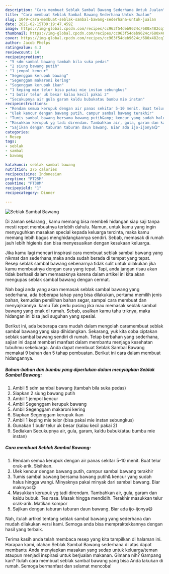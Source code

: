 ```yaml
---
description: "Cara membuat Seblak Sambal Bawang Sederhana Untuk Jualan"
title: "Cara membuat Seblak Sambal Bawang Sederhana Untuk Jualan"
slug: 1049-cara-membuat-seblak-sambal-bawang-sederhana-untuk-jualan
date: 2021-02-15T09:19:47.459Z
image: https://img-global.cpcdn.com/recipes/cc963f54deb9624c/680x482cq70/seblak-sambal-bawang-foto-resep-utama.jpg
thumbnail: https://img-global.cpcdn.com/recipes/cc963f54deb9624c/680x482cq70/seblak-sambal-bawang-foto-resep-utama.jpg
cover: https://img-global.cpcdn.com/recipes/cc963f54deb9624c/680x482cq70/seblak-sambal-bawang-foto-resep-utama.jpg
author: Jacob Phelps
ratingvalue: 4.3
reviewcount: 14
recipeingredient:
- "5 sdm sambal bawang tambah bila suka pedas"
- "2 siung bawang putih"
- "1 jempol kencur"
- "Segenggam kerupuk bawang"
- "Segenggam makaroni kering"
- "Segenggam kerupuk ikan"
- "1 keping mie telor bisa pakai mie instan sebungkus"
- "1 butir telur uk besar kalau kecil pakai 2"
- "Secukupnya air gula garam kaldu bubukatau bumbu mie instan"
recipeinstructions:
- "Rendam semua kerupuk dengan air panas sekitar 5-10 menit. Buat telur orak-arik. Sisihkan."
- "Ulek kencur dengan bawang putih, campur sambal bawang terakhir"
- "Tumis sambal bawang bersama bawang putih&amp; kencur yang sudah halus hingga wangi. Minyaknya pakai minyak dari sambal bawang. Biar maknyos😋"
- "Masukkan kerupuk yg tadi direndam. Tambahkan air, gula, garam dan kaldu bubuk. Tes rasa. Masak hingga mendidih. Terakhir masukkan telur orak-arik. Matikan kompor"
- "Sajikan dengan taburan taburan daun bawang. Biar ada ijo-ijonya😋"
categories:
- Resep
tags:
- seblak
- sambal
- bawang

katakunci: seblak sambal bawang 
nutrition: 275 calories
recipecuisine: Indonesian
preptime: "PT25M"
cooktime: "PT38M"
recipeyield: "1"
recipecategory: Dinner

---
```



![Seblak Sambal Bawang](https://img-global.cpcdn.com/recipes/cc963f54deb9624c/680x482cq70/seblak-sambal-bawang-foto-resep-utama.jpg)

Di zaman  sekarang , kamu memang bisa membeli hidangan siap saji tanpa mesti repot membuatnya terlebih dahulu. Namun, untuk kamu yang ingin menyuguhkan masakan special kepada keluarga tercinta, maka kamu memang lebih bagus menghidangkannya sendiri. Sebab, memasak di rumah jauh lebih higienis dan bisa menyesuaikan dengan kesukaan keluarga.

Jika kamu lagi mencari inspirasi cara membuat seblak sambal bawang yang nikmat dan sederhana,maka anda sudah berada di tempat yang tepat. Resep seblak sambal bawang  sebenarnya tidak sulit untuk dilakukan jika kamu membuatnya dengan cara yang tepat. Tapi, anda jangan risau akan tidak berhasil dalam memasaknya 
karena dalam artikel ini kita akan mengupas seblak sambal bawang dengan cermat.  



Nah bagi anda yang akan memasak seblak sambal bawang yang sederhana, ada beberapa tahap yang bisa dilakukan, pertama memilih jenis bahan, kemudian pemilihan bahan segar, sampai cara membuat dan menyajikannya. kamu Tak perlu pusing jika mau memasak seblak sambal bawang yang enak di rumah. Sebab, asalkan kamu  tahu triknya, maka hidangan ini bisa jadi suguhan yang spesial.

Berikut ini, ada beberapa cara mudah dalam mengolah caramembuat seblak sambal bawang yang siap dihidangkan. Sekarang, yuk kita coba ciptakan seblak sambal bawang sendiri di rumah. Tetap berbahan yang sederhana, sajian ini dapat memberi manfaat dalam membantu menjaga kesehatan tubuhmu sekeluarga. Anda dapat membuat Seblak Sambal Bawang memakai 9 bahan dan 5 tahap pembuatan. Berikut ini cara dalam membuat hidangannya.

<!--inarticleads1-->

##### Bahan-bahan dan bumbu yang diperlukan dalam menyiapkan Seblak Sambal Bawang:

1. Ambil 5 sdm sambal bawang (tambah bila suka pedas)
1. Siapkan 2 siung bawang putih
1. Ambil 1 jempol kencur
1. Ambil Segenggam kerupuk bawang
1. Ambil Segenggam makaroni kering
1. Siapkan Segenggam kerupuk ikan
1. Ambil 1 keping mie telor (bisa pakai mie instan sebungkus)
1. Gunakan 1 butir telur uk besar (kalau kecil pakai 2)
1. Sediakan Secukupnya air, gula, garam, kaldu bubuk(atau bumbu mie instan)




<!--inarticleads2-->

##### Cara membuat Seblak Sambal Bawang:

1. Rendam semua kerupuk dengan air panas sekitar 5-10 menit. Buat telur orak-arik. Sisihkan.
1. Ulek kencur dengan bawang putih, campur sambal bawang terakhir
1. Tumis sambal bawang bersama bawang putih&amp; kencur yang sudah halus hingga wangi. Minyaknya pakai minyak dari sambal bawang. Biar maknyos😋
1. Masukkan kerupuk yg tadi direndam. Tambahkan air, gula, garam dan kaldu bubuk. Tes rasa. Masak hingga mendidih. Terakhir masukkan telur orak-arik. Matikan kompor
1. Sajikan dengan taburan taburan daun bawang. Biar ada ijo-ijonya😋




Nah, itulah artikel tentang  seblak sambal bawang  yang sederhana dan mudah dilakukan versi kami. Semoga anda bisa mempraktekkannya dengan hasil yang terbaik. 

Terima kasih anda telah membaca resep yang kita tampilkan di halaman ini. Harapan kami, olahan  Seblak Sambal Bawang sederhana di atas dapat membantu Anda menyiapkan masakan yang sedap untuk keluarga/teman ataupun menjadi inspirasi untuk berjualan makanan. Gimana nih? Gampang kan? Itulah cara membuat seblak sambal bawang yang bisa Anda lakukan di rumah. Semoga bermanfaat dan selamat mencoba!

